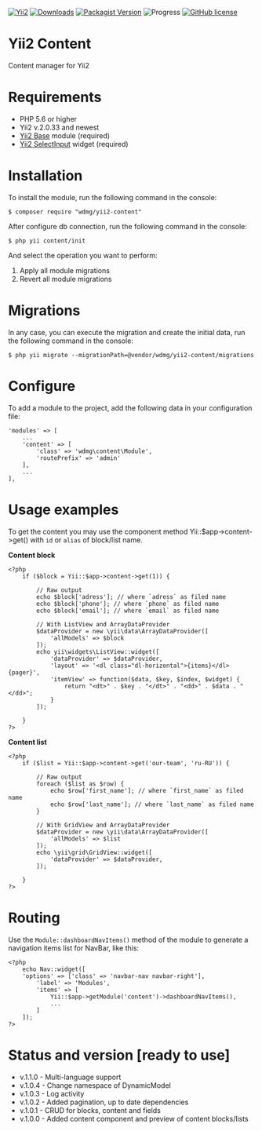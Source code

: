 [![Yii2](https://img.shields.io/badge/required-Yii2_v2.0.33-blue.svg)](https://packagist.org/packages/yiisoft/yii2)
[![Downloads](https://img.shields.io/packagist/dt/wdmg/yii2-content.svg)](https://packagist.org/packages/wdmg/yii2-content)
[![Packagist Version](https://img.shields.io/packagist/v/wdmg/yii2-content.svg)](https://packagist.org/packages/wdmg/yii2-content)
![Progress](https://img.shields.io/badge/progress-ready_to_use-green.svg)
[![GitHub license](https://img.shields.io/github/license/wdmg/yii2-content.svg)](https://github.com/wdmg/yii2-content/blob/master/LICENSE)

# Yii2 Content
Content manager for Yii2

# Requirements 
* PHP 5.6 or higher
* Yii2 v.2.0.33 and newest
* [Yii2 Base](https://github.com/wdmg/yii2-base) module (required)
* [Yii2 SelectInput](https://github.com/wdmg/yii2-selectinput) widget (required)

# Installation
To install the module, run the following command in the console:

`$ composer require "wdmg/yii2-content"`

After configure db connection, run the following command in the console:

`$ php yii content/init`

And select the operation you want to perform:
  1) Apply all module migrations
  2) Revert all module migrations

# Migrations
In any case, you can execute the migration and create the initial data, run the following command in the console:

`$ php yii migrate --migrationPath=@vendor/wdmg/yii2-content/migrations`

# Configure
To add a module to the project, add the following data in your configuration file:

    'modules' => [
        ...
        'content' => [
            'class' => 'wdmg\content\Module',
            'routePrefix' => 'admin'
        ],
        ...
    ],


# Usage examples
To get the content you may use the component method Yii::$app->content->get() with `id` or `alias` of block/list name.

**Content block**

    <?php
        if ($block = Yii::$app->content->get(1)) {
            
            // Raw output
            echo $block['adress']; // where `adress` as filed name
            echo $block['phone']; // where `phone` as filed name
            echo $block['email']; // where `email` as filed name
            
            // With ListView and ArrayDataProvider
            $dataProvider = new \yii\data\ArrayDataProvider([
                'allModels' => $block
            ]);
            echo yii\widgets\ListView::widget([
                'dataProvider' => $dataProvider,
                'layout' => '<dl class="dl-horizontal">{items}</dl>{pager}',
                'itemView' => function($data, $key, $index, $widget) {
                    return "<dt>" . $key . "</dt>" . "<dd>" . $data . "</dd>";
                }
            ]);
            
        }
    ?>

**Content list**

    <?php
        if ($list = Yii::$app->content->get('our-team', 'ru-RU')) {
            
            // Raw output
            foreach ($list as $row) {
                echo $row['first_name']; // where `first_name` as filed name
                echo $row['last_name']; // where `last_name` as filed name
            }
            
            // With GridView and ArrayDataProvider
            $dataProvider = new \yii\data\ArrayDataProvider([
                'allModels' => $list
            ]);
            echo \yii\grid\GridView::widget([
                'dataProvider' => $dataProvider,
            ]);
            
        }
    ?>

# Routing
Use the `Module::dashboardNavItems()` method of the module to generate a navigation items list for NavBar, like this:

    <?php
        echo Nav::widget([
        'options' => ['class' => 'navbar-nav navbar-right'],
            'label' => 'Modules',
            'items' => [
                Yii::$app->getModule('content')->dashboardNavItems(),
                ...
            ]
        ]);
    ?>

# Status and version [ready to use]
* v.1.1.0 - Multi-language support
* v.1.0.4 - Change namespace of DynamicModel
* v.1.0.3 - Log activity
* v.1.0.2 - Added pagination, up to date dependencies
* v.1.0.1 - CRUD for blocks, content and fields
* v.1.0.0 - Added content component and preview of content blocks/lists